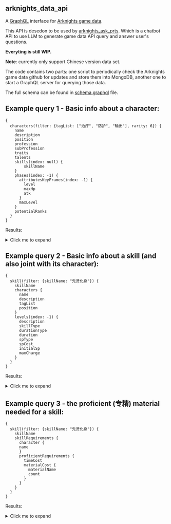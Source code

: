 ## arknights_data_api

A [GraphQL](https://graphql.org/) interface for [Arknights game data](https://github.com/Kengxxiao/ArknightsGameData). 

This API is desedon to be used by [arknights_ask_prts](https://github.com/yaokai1117/arknights_ask_prts). Which is a chatbot API to use LLM to generate game data API query and answer user's questions.

**Everyting is still WIP.**

**Note**: currently only support Chinese version data set.  

The code contains two parts: one script to periodically check the Arknights game data github for updates and store them into MongoDB, another one to start a GraphQL server for querying those data.

The full schema can be found in [schema.graphql](https://github.com/yaokai1117/arknights_data_api/blob/main/graphql_api/schema.graphql) file.


## Example query 1 - Basic info about a character: 
```
{
  characters(filter: {tagList: ["治疗", "防护", "输出"], rarity: 6}) {
    name
    description
    position
    profession
    subProfession
    traits
    talents
    skills(index: null) {
    	skillName
    }
    phases(index: -1) {
      attributesKeyFrames(index: -1) {
        level
        maxHp
        atk
      }
      maxLevel
    }
    potentialRanks
  }
}
```

Results: 

<details>
  <summary>Click me to expand</summary>

```js
{
  "data": {
    "characters": [
      {
        "name": "瑕光",
        "description": "卡西米尔骑士瑕光，即将成熟的荣光。\n如果找不到她，请去询问工程部干员。",
        "position": "MELEE",
        "profession": "TANK",
        "subProfession": "guardian",
        "traits": "技能可以治疗友方单位",
        "talents": [
          "剑盾骑士: 在场时所有受击回复的技能在干员攻击时也回复1点技力",
          "仁慈: 自身可以攻击并优先攻击沉睡的目标且攻击力提升至144%（+4%）"
        ],
        "skills": [
          {
            "skillName": "光芒涌动"
          },
          {
            "skillName": "慑敌辉光"
          },
          {
            "skillName": "先贤化身"
          }
        ],
        "phases": [
          {
            "attributesKeyFrames": [
              {
                "level": 90,
                "maxHp": 3242,
                "atk": 491
              }
            ],
            "maxLevel": 90
          }
        ],
        "potentialRanks": [
          "部署费用-1",
          "再部署时间-4秒",
          "攻击力+26",
          "第二天赋效果增强",
          "部署费用-1"
        ]
      }
    ]
  }
}
```

</details>

## Example query 2 - Basic info about a skill (and also joint with its character): 
```
{
  skill(filter: {skillName: "先贤化身"}) {
    skillName
    characters {
      name
      description
      tagList
      position
    }
    levels(index: -1) {
      description
      skillType
      durationType
      duration
      spType
      spCost
      initialSp
      maxCharge
    }
  }
}
```

Results: 

<details>
  <summary>Click me to expand</summary>

```js
{
  "data": {
    "skill": {
      "skillName": "先贤化身",
      "characters": [
        {
          "name": "瑕光",
          "description": "卡西米尔骑士瑕光，即将成熟的荣光。\n如果找不到她，请去询问工程部干员。",
          "tagList": [
            "防护",
            "治疗",
            "输出"
          ],
          "position": "MELEE"
        }
      ],
      "levels": [
        {
          "description": "攻击力+110%，防御力+60%，每次攻击额外造成相当于攻击力100%的法术伤害，并恢复周围一名其他友方单位相当于攻击力100%的生命",
          "skillType": "MANUAL",
          "durationType": "NONE",
          "duration": 30,
          "spType": "INCREASE_WHEN_TAKEN_DAMAGE",
          "spCost": 25,
          "initialSp": 15,
          "maxCharge": 1
        }
      ]
    }
  }
}
```

</details>

## Example query 3 - the proficient (专精) material needed for a skill: 
```
{
  skill(filter: {skillName: "先贤化身"}) {
    skillName
    skillRequirements {
      character {
	  name
      }
      proficientRequirements {
        timeCost
        materialCost {
          materialName
          count
        }
      }
    }
  }
}
```

Results: 

<details>
  <summary>Click me to expand</summary>

```js
{
  "data": {
    "skill": {
      "skillName": "先贤化身",
      "skillRequirements": [
        {
          "character": {
            "name": "瑕光"
          },
          "proficientRequirements": [
            {
              "timeCost": 28800,
              "materialCost": [
                {
                  "materialName": "技巧概要·卷3",
                  "count": 8
                },
                {
                  "materialName": "聚合凝胶",
                  "count": 4
                },
                {
                  "materialName": "固源岩组",
                  "count": 11
                }
              ]
            },
            {
              "timeCost": 57600,
              "materialCost": [
                {
                  "materialName": "技巧概要·卷3",
                  "count": 12
                },
                {
                  "materialName": "RMA70-24",
                  "count": 4
                },
                {
                  "materialName": "三水锰矿",
                  "count": 7
                }
              ]
            },
            {
              "timeCost": 86400,
              "materialCost": [
                {
                  "materialName": "技巧概要·卷3",
                  "count": 15
                },
                {
                  "materialName": "双极纳米片",
                  "count": 6
                },
                {
                  "materialName": "炽合金块",
                  "count": 5
                }
              ]
            }
          ]
        }
      ]
    }
  }
}
```

</details>
